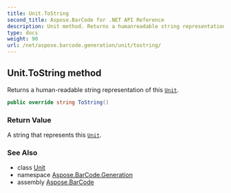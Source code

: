 ```yaml
---
title: Unit.ToString
second_title: Aspose.BarCode for .NET API Reference
description: Unit method. Returns a humanreadable string representation of this Unit
type: docs
weight: 90
url: /net/aspose.barcode.generation/unit/tostring/
---
```

## Unit.ToString method

Returns a human-readable string representation of this [`Unit`](../).

```csharp
public override string ToString()
```

### Return Value

A string that represents this [`Unit`](../).

### See Also

* class [Unit](../)
* namespace [Aspose.BarCode.Generation](../../../aspose.barcode.generation/)
* assembly [Aspose.BarCode](../../../)


